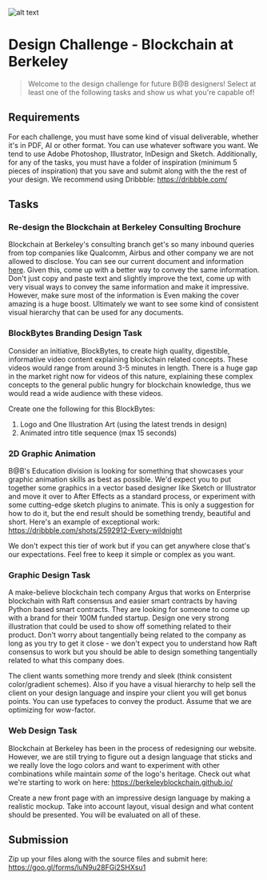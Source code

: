 ![alt text](https://github.com/spectreweb/design-challenge/blob/master/banner_dark.png?raw=true)

# Design Challenge - Blockchain at Berkeley
>Welcome to the design challenge for future B@B designers!
>Select at least one of the following tasks and show us what you're capable of!

## Requirements
For each challenge, you must have some kind of visual deliverable, whether it's in PDF, AI or other format. You can use whatever software you want. We tend to use Adobe Photoshop, Illustrator, InDesign and Sketch. Additionally, for any of the tasks, you must have a folder of inspiration (minimum 5 pieces of inspiration) that you save and submit along with the the rest of your design. We recommend using Dribbble: https://dribbble.com/

## Tasks

### Re-design the Blockchain at Berkeley Consulting Brochure
Blockchain at Berkeley's consulting branch get's so many inbound queries from top companies like Qualcomm, Airbus and other company we are not allowed to disclose. You can see our current document and information [here](https://drive.google.com/file/d/1HJx8YuuFNkUJl523_WfuhaWQCp3VM0jv/view?usp=sharing). Given this, come up with a better way to convey the same information. Don't just copy and paste text and slightly improve the text, come up with very visual ways to convey the same information and make it impressive. However, make sure most of the information is  Even making the cover amazing is a huge boost. Ultimately we want to see some kind of consistent visual hierarchy that can be used for any documents. 

### BlockBytes Branding Design Task 
Consider an initiative, BlockBytes, to create high quality, digestible, informative video content explaining blockchain related concepts. These videos would range from around 3-5 minutes in length. There is a huge gap in the market right now for videos of this nature, explaining these complex concepts to the general public hungry for blockchain knowledge, thus we would read a wide audience with these videos. 

Create one the following for this BlockBytes: 
1) Logo and One Illustration Art (using the latest trends in design)
2) Animated intro title sequence (max 15 seconds)

### 2D Graphic Animation
B@B's Education division is looking for something that showcases your graphic animation skills as best as possible. We'd expect you to put together some graphics in a vector based designer like Sketch or Illustrator and move it over to After Effects as a standard process, or experiment with some cutting-edge sketch plugins to animate. This is only a suggestion for how to do it, but the end result should be something trendy, beautiful and short. Here's an example of exceptional work: https://dribbble.com/shots/2592912-Every-wildnight

We don't expect this tier of work but if you can get anywhere close that's our expectations. Feel free to keep it simple or complex as you want.

### Graphic Design Task
A make-believe blockchain tech company Argus that works on Enterprise blockchain with Raft consensus and easier smart contracts by having Python based smart contracts. They are looking for someone to come up with a brand for their 100M funded startup. Design one very strong illustration that could be used to show off something related to their product. Don't worry about tangentially being related to the company as long as you try to get it close - we don't expect you to understand how Raft consensus to work but you should be able to design something tangentially related to what this company does. 

The client wants something more trendy and sleek (think consistent color/gradient schemes). Also if you have a visual hierarchy to help sell the client on your design language and inspire your client you will get bonus points. You can use typefaces to convey the product. Assume that we are optimizing for wow-factor.

### Web Design Task
Blockchain at Berkeley has been in the process of redesigning our website. However, we are still trying to figure out a design language that sticks and we really love the logo colors and want to experiment with other combinations while maintain *some* of the logo's heritage. Check out what we're starting to work on here: https://berkeleyblockchain.github.io/

Create a new front page with an impressive design language by making a realistic mockup. Take into account layout, visual design and what content should be presented. You will be evaluated on all of these.

## Submission

Zip up your files along with the source files and submit here: https://goo.gl/forms/luN9u28FGi2SHXsu1

